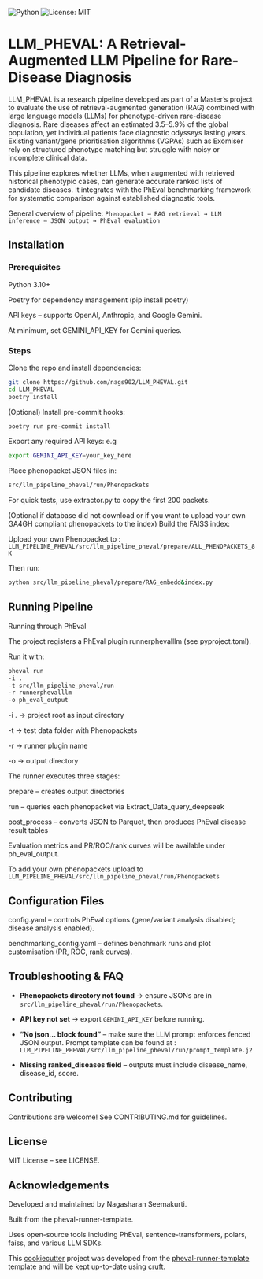 ![Python](https://img.shields.io/badge/python-3.10%2B-blue)
![License: MIT](https://img.shields.io/badge/License-MIT-green.svg)

# LLM_PHEVAL: A Retrieval-Augmented LLM Pipeline for Rare-Disease Diagnosis

LLM_PHEVAL is a research pipeline developed as part of a Master’s project to evaluate the use of retrieval-augmented generation (RAG) combined with large language models (LLMs) for phenotype-driven rare-disease diagnosis. Rare diseases affect an estimated 3.5–5.9% of the global population, yet individual patients face diagnostic odysseys lasting years. Existing variant/gene prioritisation algorithms (VGPAs) such as Exomiser rely on structured phenotype matching but struggle with noisy or incomplete clinical data.

This pipeline explores whether LLMs, when augmented with retrieved historical phenotypic cases, can generate accurate ranked lists of candidate diseases. It integrates with the PhEval benchmarking framework for systematic comparison against established diagnostic tools.

General overview of pipeline: `Phenopacket → RAG retrieval → LLM inference → JSON output → PhEval evaluation`

## Installation

### Prerequisites

Python 3.10+

Poetry for dependency management (pip install poetry)

API keys – supports OpenAI, Anthropic, and Google Gemini.

At minimum, set GEMINI_API_KEY for Gemini queries.

### Steps

Clone the repo and install dependencies:

```bash
git clone https://github.com/nags902/LLM_PHEVAL.git
cd LLM_PHEVAL
poetry install
```

(Optional) Install pre-commit hooks:
```bash
poetry run pre-commit install
```

Export any required API keys: e.g
```bash
export GEMINI_API_KEY=your_key_here
```

Place phenopacket JSON files in:
```bash
src/llm_pipeline_pheval/run/Phenopackets
```

For quick tests, use extractor.py to copy the first 200 packets.

(Optional if database did not download or if you want to upload your own GA4GH compliant phenopackets to the index) Build the FAISS index:

Upload your own Phenopacket to : `LLM_PIPELINE_PHEVAL/src/llm_pipeline_pheval/prepare/ALL_PHENOPACKETS_8K`

Then run:
```bash
python src/llm_pipeline_pheval/prepare/RAG_embedd&index.py
```

## Running Pipeline 

Running through PhEval

The project registers a PhEval plugin runnerphevalllm (see pyproject.toml).

Run it with:

```bash
pheval run   
-i .   
-t src/llm_pipeline_pheval/run   
-r runnerphevalllm   
-o ph_eval_output

```

-i . → project root as input directory

-t → test data folder with Phenopackets

-r → runner plugin name

-o → output directory

The runner executes three stages:

prepare – creates output directories

run – queries each phenopacket via Extract_Data_query_deepseek

post_process – converts JSON to Parquet, then produces PhEval disease result tables

Evaluation metrics and PR/ROC/rank curves will be available under ph_eval_output.

To add your own phenopackets upload to `LLM_PIPELINE_PHEVAL/src/llm_pipeline_pheval/run/Phenopackets`


## Configuration Files

config.yaml – controls PhEval options (gene/variant analysis disabled; disease analysis enabled).

benchmarking_config.yaml – defines benchmark runs and plot customisation (PR, ROC, rank curves).

## Troubleshooting & FAQ

- **Phenopackets directory not found** → ensure JSONs are in `src/llm_pipeline_pheval/run/Phenopackets`.

- **API key not set** → export `GEMINI_API_KEY` before running.

- **“No json… block found”** – make sure the LLM prompt enforces fenced JSON output. Prompt template can be found at : `LLM_PIPELINE_PHEVAL/src/llm_pipeline_pheval/run/prompt_template.j2`

- **Missing ranked_diseases field** – outputs must include disease_name, disease_id, score.

## Contributing

Contributions are welcome!
See CONTRIBUTING.md for guidelines.

## License

MIT License – see LICENSE.

## Acknowledgements

Developed and maintained by Nagasharan Seemakurti.

Built from the pheval-runner-template.

Uses open-source tools including PhEval, sentence-transformers, polars, faiss, and various LLM SDKs.

This [cookiecutter](https://cookiecutter.readthedocs.io/en/stable/README.html) project was developed from the [pheval-runner-template](https://github.com/yaseminbridges/pheval-runner-template.git) template and will be kept up-to-date using [cruft](https://cruft.github.io/cruft/).

